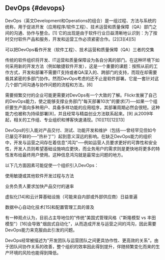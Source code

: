## DevOps {#devops}

DevOps（英文Development和Operations的组合）是一组过程、方法与系统的统称，用于促进开发（应用程序/软件工程）、技术运营和质量保障（QA）部门之间的沟通、协作与整合。[1] 它的出现是由于软件行业日益清晰地认识到：为了按时交付软件产品和服务，开发和运营工作必须紧密合作。[2][3][4][5]

可以把DevOps看作开发（软件工程）、技术运营和质量保障（QA）三者的交集

传统的软件组织将开发、IT运营和质量保障设为各自分离的部门。在这种环境下如何采用新的开发方法（例如敏捷软件开发），这是一个重要的课题：按照从前的工作方式，开发和部署不需要IT支持或者QA深入的、跨部门的支持，而现在却需要极其紧密的多部门协作。然而DevOps考虑的还不止是软件部署。它是一套针对这几个部门间沟通与协作问题的流程和方法。[6]

需要频繁交付的企业可能更需要对DevOps有一个大致的了解。Flickr发展了自己的DevOps能力，使之能够支撑业务部门&quot;每天部署10次&quot;的要求[7]──如果一个组织要生产面向多种用户、具备多样功能的应用程序，其部署周期必然会很短。这种能力也被称为持续部署[8]，并且经常与精益创业方法联系起来。[9] 从2009年起，相关的工作组、专业组织和博客快速涌现。[10][11][12][13]

DevOps的引入能对产品交付、测试、功能开发和维护（包括──曾经罕见但如今已屡见不鲜的──&quot;热补丁&quot;）起到意义深远的影响。在缺乏DevOps能力的组织中，开发与运营之间存在着信息&quot;鸿沟&quot;──例如运营人员要求更好的可靠性和安全性，开发人员则希望基础设施响应更快，而业务用户的需求则是更快地将更多的特性发布给最终用户使用。这种信息鸿沟就是最常出问题的地方。

以下几方面因素可能促使一个组织引入DevOps：

   使用敏捷或其他软件开发过程与方法

   业务负责人要求加快产品交付的速率

   虚拟化[14]和云计算基础设施（可能来自内部或外部供应商）日益普遍

   数据中心自动化技术[15]和配置管理工具的普及

   有一种观点认为，目前占主导地位的&quot;传统&quot;美国式管理风格（&quot;斯隆模型 vs 丰田模型&quot;）[16]会导致&quot;烟囱式自动化&quot;，从而造成开发与运营之间的鸿沟，因此需要DevOps能力来克服由此引发的问题。

DevOps经常被描述为&quot;开发团队与运营团队之间更具协作性、更高效的关系&quot;。由于团队间协作关系的改善，整个组织的效率因此得到提升，伴随频繁变化而来的生产环境的风险也能得到降低。